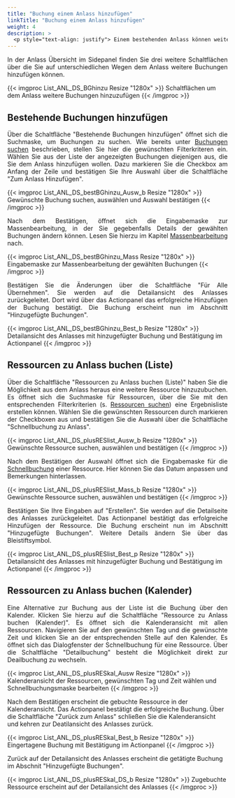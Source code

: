 ```yaml
---
title: "Buchung einem Anlass hinzufügen"
linkTitle: "Buchung einem Anlass hinzufügen"
weight: 4
description: >
  <p style="text-align: justify"> Einem bestehenden Anlass können weitere Buchungen hinzugefügt werden. Dies ist u.a. über das Sidepanel in der Detailansicht eines Anlasses möglich. </p>
---
```

<p style="text-align: justify"> In der Anlass Übersicht im Sidepanel finden Sie drei weitere Schaltflächen über die Sie auf unterschiedlichen Wegen dem Anlass weitere Buchungen hinzufügen können. </p>

{{< imgproc List_ANL_DS_BGhinzu Resize "1280x" >}}
Schaltflächen um dem Anlass weitere Buchungen hinzuzufügen 
{{< /imgproc >}}

## Bestehende Buchungen hinzufügen
<p style="text-align: justify"> Über die Schaltfläche "Bestehende Buchungen hinzufügen" öffnet sich die Suchmaske, um Buchungen zu suchen. Wie bereits unter <a href="/listen/1_buchungen-suchen/">Buchungen suchen</a> beschrieben, stellen Sie hier die gewünschten Filterkriteren ein. Wählen Sie aus der Liste der angezeigten Buchungen diejenigen aus, die Sie dem Anlass hinzufügen wollen. Dazu markieren Sie die Checkbox am Anfang der Zeile und bestätigen Sie Ihre Auswahl über die Schaltfläche "Zum Anlass Hinzufügen". </p>

{{< imgproc List_ANL_DS_bestBGhinzu_Ausw_b Resize "1280x" >}}
Gewünschte Buchung suchen, auswählen und Auswahl bestätigen 
{{< /imgproc >}}

<p style="text-align: justify"> Nach dem Bestätigen, öffnet sich die Eingabemaske zur Massenbearbeitung, in der Sie gegebenfalls Details der gewählten Buchungen ändern können. Lesen Sie hierzu im Kapitel <a href="/buchen/massenbearbeitung/">Massenbearbeitung</a> nach. </p>

{{< imgproc List_ANL_DS_bestBGhinzu_Mass Resize "1280x" >}}
Eingabemaske zur Massenbearbeitung der gewählten Buchungen 
{{< /imgproc >}}

<p style="text-align: justify"> Bestätigen Sie die Änderungen über die Schaltfläche "Für Alle Übernehmen". Sie werden auf die Detailansicht des Anlasses zurückgeleitet. Dort wird über das Actionpanel das erfolgreiche Hinzufügen der Buchung bestätigt. Die Buchung erscheint nun im Abschnitt "Hinzugefügte Buchungen". </p>

{{< imgproc List_ANL_DS_bestBGhinzu_Best_b Resize "1280x" >}}
Detailansicht des Anlasses mit hinzugefügter Buchung und Bestätigung im Actionpanel 
{{< /imgproc >}}

## Ressourcen zu Anlass buchen (Liste)
<p style="text-align: justify"> Über die Schaltfläche "Ressourcen zu Anlass buchen (Liste)" haben Sie die Möglichkeit aus dem Anlass heraus eine weitere Ressource hinzuzubuchen. Es öffnet sich die Suchmaske für Ressourcen, über die Sie mit den entsprechenden Filterkriterien (s. <a href="/listen/5_ressourcen-suchen/">Ressourcen suchen</a>) eine Ergebnisliste erstellen können. Wählen Sie die gewünschten Ressourcen durch markieren der Checkboxen aus und bestätigen Sie die Auswahl über die Schaltfläche "Schnellbuchung zu Anlass". </p>

{{< imgproc List_ANL_DS_plusRESlist_Ausw_b Resize "1280x" >}}
Gewünschte Ressource suchen, auswählen und bestätigen
{{< /imgproc >}}

<p style="text-align: justify"> Nach dem Bestätigen der Auswahl öffnet sich die Eingabemaske für die <a href="/buchen/buchung-erstellen/schnellbuchung/">Schnellbuchung</a> einer Ressource. Hier können Sie das Datum anpassen und Bemerkungen hinterlassen. </p>

{{< imgproc List_ANL_DS_plusRESlist_Mass_b Resize "1280x" >}}
Gewünschte Ressource suchen, auswählen und bestätigen
{{< /imgproc >}}

<p style="text-align: justify"> Bestätigen Sie Ihre Eingaben auf "Erstellen". Sie werden auf die Detailseite des Anlasses zurückgeleitet. Das Actionpanel bestätigt das erfolgreiche Hinzufügen der Ressource. Die Buchung erscheint nun im Abschnitt "Hinzugefügte Buchungen". Weitere Details ändern Sie über das Bleistiftsymbol. </p>

{{< imgproc List_ANL_DS_plusRESlist_Best_p Resize "1280x" >}}
Detailansicht des Anlasses mit hinzugefügter Buchung und Bestätigung im Actionpanel
{{< /imgproc >}}

## Ressourcen zu Anlass buchen (Kalender)
<p style="text-align: justify"> Eine Alternative zur Buchung aus der Liste ist die Buchung über den Kalender. Klicken Sie hierzu auf die Schaltfläche "Ressource zu Anlass buchen (Kalender)". Es öffnet sich die Kalenderansicht mit allen Ressourcen. Navigieren Sie auf den gewünschten Tag und die gewünschte Zeit und klicken Sie an der entsprechenden Stelle auf den Kalender. Es öffnet sich das Dialogfenster der Schnellbuchung für eine Ressource. Über die Schaltfläche "Detailbuchung" besteht die Möglichkeit direkt zur Deailbuchung zu wechseln. </p>

{{< imgproc List_ANL_DS_plusRESkal_Ausw Resize "1280x" >}}
Kalenderansicht der Ressourcen, gewünschten Tag und Zeit wählen und Schnellbuchungsmaske bearbeiten
{{< /imgproc >}}

Nach dem Bestätigen erscheint die gebuchte Ressource in der Kalenderansicht. Das Actionpanel bestätigt die erfolgreiche Buchung. Über die Schaltfläche "Zurück zum Anlass" schließen Sie die Kalenderansicht und kehren zur Deatilansicht des Anlasses zurück.

{{< imgproc List_ANL_DS_plusRESkal_Best_b Resize "1280x" >}}
Eingertagene Buchung mit Bestätigung im Actionpanel 
{{< /imgproc >}}

Zurück auf der Detailansicht des Anlasses erscheint die getätigte Buchung im Abschnit "Hinzugefügte Buchungen".

{{< imgproc List_ANL_DS_plusRESkal_DS_b Resize "1280x" >}}
Zugebuchte Ressource erscheint auf der Detailansicht des Anlasses 
{{< /imgproc >}}